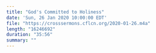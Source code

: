 ```yaml
---
title: "God's Committed to Holiness"
date: 'Sun, 26 Jan 2020 10:00:00 EDT'
file: "https://crosssermons.cflcn.org/2020-01-26.m4a"
length: "16246692"
duration: "35:56"
summary: ""
---
```


